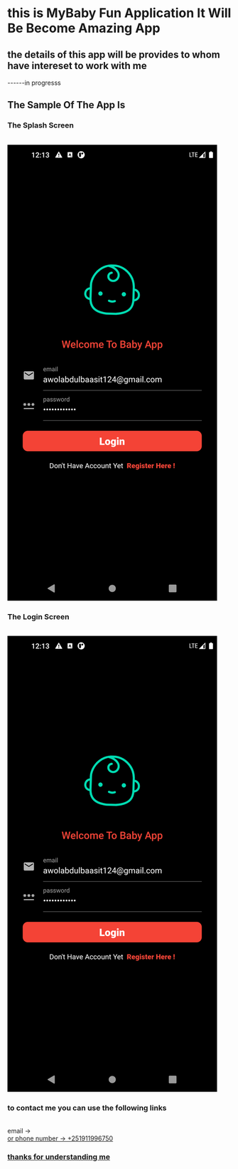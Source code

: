 # this is MyBaby Fun Application It Will Be Become Amazing App

## the details of this app will be provides to whom have intereset to work with me

------in progresss

## The Sample Of The App Is

### The Splash Screen

 <br/>
  <img src="assets/Prototypes/loginScreen.png" alt="notfound" />
 <br/>

### The Login Screen

<br/>
<img src ="assets/Prototypes/loginScreen.png"  alt="notfound"/>

<br/>

### to contact me you can use the following links

<br/>
email -> <a href="mailto:awolabdulbaasit143@gmail.com">
<br/>
or phone number -> +251911996750

### thanks for understanding me
